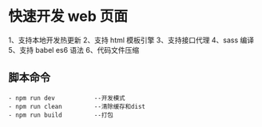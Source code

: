 # 快速开发 web 页面

1、支持本地开发热更新
2、支持 html 模板引擎
3、支持接口代理
4、sass 编译
5、支持 babel es6 语法
6、代码文件压缩

## 脚本命令

    - npm run dev           --开发模式
    - npm run clean         --清除缓存和dist
    - npm run build         --打包
